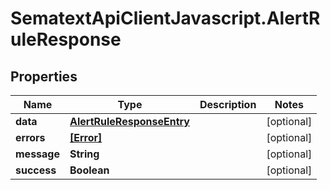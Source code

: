 # SematextApiClientJavascript.AlertRuleResponse

## Properties
| Name        | Type                                                    | Description | Notes      |
| ----------- | ------------------------------------------------------- | ----------- | ---------- |
| **data**    | [**AlertRuleResponseEntry**](AlertRuleResponseEntry.md) |             | [optional] |
| **errors**  | [**[Error]**](Error.md)                                 |             | [optional] |
| **message** | **String**                                              |             | [optional] |
| **success** | **Boolean**                                             |             | [optional] |
